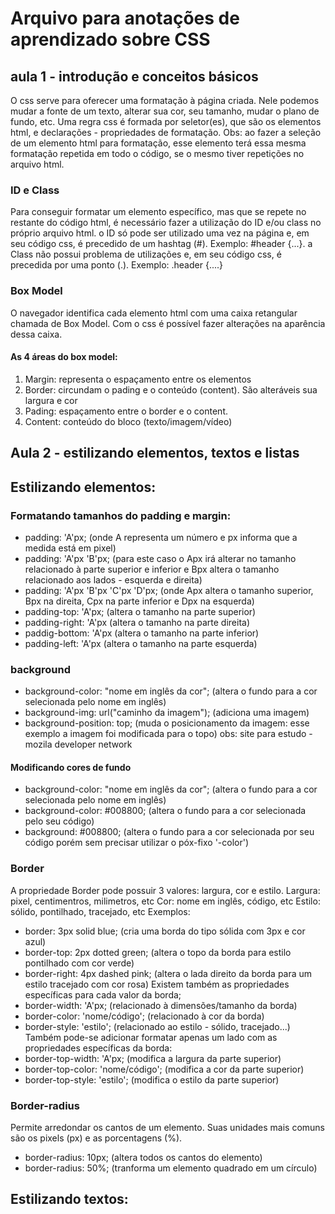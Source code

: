 # Arquivo para anotações de aprendizado sobre CSS
## aula 1 - introdução e conceitos básicos
O css serve para oferecer uma formatação à página criada. Nele podemos mudar a fonte de um texto, alterar sua cor, seu tamanho, mudar o plano de fundo, etc.
Uma regra css é formada por seletor(es), que são os elementos html, e declarações - propriedades de formatação.
Obs: ao fazer a seleção de um elemento html para formatação, esse elemento terá essa mesma formatação repetida em todo o código, se o mesmo tiver repetições no arquivo html.

### ID e Class
Para conseguir formatar um elemento específico, mas que se repete no restante do código html, é necessário fazer a utilização do ID e/ou class no próprio arquivo html.
o ID só pode ser utilizado uma vez na página e, em seu código css, é precedido de um hashtag (#). Exemplo: #header {...}.
a Class não possui problema de utilizações e, em seu código css, é precedida por uma ponto (.). Exemplo: .header {....}

### Box Model
O navegador identifica cada elemento html com uma caixa retangular chamada de Box Model. Com o css é possível fazer alterações na aparência dessa caixa.
#### As 4 áreas do box model:
1. Margin: representa o espaçamento entre os elementos
2. Border: circundam o pading e o conteúdo (content). São alteráveis sua largura e cor
3. Pading: espaçamento entre o border e o content.
4. Content: conteúdo do bloco (texto/imagem/vídeo)


## Aula 2 - estilizando elementos, textos e listas
## Estilizando elementos:
### Formatando tamanhos do padding e margin:
- padding: 'A'px; (onde A representa um número e px informa que a medida está em pixel)
- padding: 'A'px 'B'px; (para este caso o Apx irá alterar no tamanho relacionado à parte superior e inferior e Bpx altera o tamanho relacionado aos lados - esquerda e direita)
- padding: 'A'px 'B'px 'C'px 'D'px; (onde Apx altera o tamanho superior, Bpx na direita, Cpx na parte inferior e Dpx na esquerda)
- padding-top: 'A'px; (altera o tamanho na parte superior)
- padding-right: 'A'px (altera o tamanho na parte direita)
- paddig-bottom: 'A'px (altera o tamanho na parte inferior)
- padding-left: 'A'px (altera o tamanho na parte esquerda)

### background
- background-color: "nome em inglês da cor"; (altera o fundo para a cor selecionada pelo nome em inglês)
- background-img: url("caminho da imagem"); (adiciona uma imagem)
- background-position: top; (muda o posicionamento da imagem: esse exemplo a imagem foi modificada para o topo)
obs: site para estudo - mozila developer network
#### Modificando cores de fundo
- background-color: "nome em inglês da cor"; (altera o fundo para a cor selecionada pelo nome em inglês)
- background-color: #008800; (altera o fundo para a cor selecionada pelo seu código)
- background: #008800; (altera o fundo para a cor selecionada por seu código porém sem precisar utilizar o póx-fixo '-color')

### Border
A propriedade Border pode possuir 3 valores: largura, cor e estilo.
Largura: pixel, centimentros, milimetros, etc
Cor: nome em inglês, código, etc
Estilo: sólido, pontilhado, tracejado, etc
Exemplos:
- border: 3px solid blue; (cria uma borda do tipo sólida com 3px e cor azul)
- border-top: 2px dotted green; (altera o topo da borda para estilo pontilhado com cor verde)
- border-right: 4px dashed pink; (altera o lada direito da borda para um estilo tracejado com cor rosa)
Existem também as propriedades específicas para cada valor da borda;
- border-width: 'A'px; (relacionado à dimensões/tamanho da borda)
- border-color: 'nome/código'; (relacionado à cor da borda)
- border-style: 'estilo'; (relacionado ao estilo - sólido, tracejado...)
Também pode-se adicionar formatar apenas um lado com as propriedades específicas da borda:
- border-top-width: 'A'px; (modifica a largura da parte superior)
- border-top-color: 'nome/código'; (modifica a cor da parte superior)
- border-top-style: 'estilo'; (modifica o estilo da parte superior)

### Border-radius
Permite arredondar os cantos de um elemento. Suas unidades mais comuns são os pixels (px) e as porcentagens (%).
- border-radius: 10px; (altera todos os cantos do elemento)
- border-radius: 50%; (tranforma um elemento quadrado em um círculo)


## Estilizando textos: